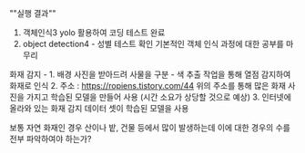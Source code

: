 ""실행 결과""
1. 객체인식3 yolo 활용하여 코딩 테스트 완료
2. object detection4 - 성별 테스트 확인
기본적인 객체 인식 과정에 대한 공부를 마무리

화재 감지 - 1. 배경 사진을 받아드려 사물을 구분 - 색 추출 작업을 통해 열점 감지하여 화재로 인식
           2. 주소 : https://ropiens.tistory.com/44
              위의 주소를 통해 많은 화재 사진을 가지고 학습된 모델을 만들어 사용 (시간 소요가 상당할 것으로 예상)
           3. 인터넷에 올라와 있는 화재 감지 데이터 셋이 학습된 모델을 사용 

보통 자연 화재인 경우 산이나 밭, 건물 등에서 많이 발생하는데 이에 대한 경우의 수를 전부 파악하여야 하는가?
